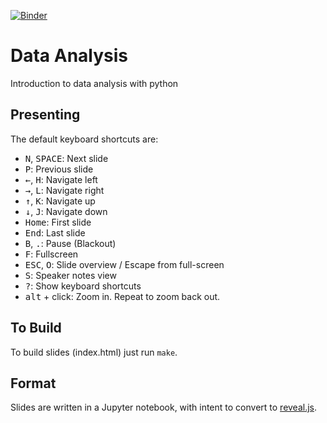 [![Binder](https://mybinder.org/badge_logo.svg)](https://mybinder.org/v2/gh/WrightLaboratory/data_analysis/HEAD)
# Data Analysis
Introduction to data analysis with python  

## Presenting

The default keyboard shortcuts are:

- <kbd>N</kbd>, <kbd>SPACE</kbd>:   Next slide
- <kbd>P</kbd>: Previous slide
- <kbd>←</kbd>, <kbd>H</kbd>: Navigate left
- <kbd>→</kbd>, <kbd>L</kbd>: Navigate right
- <kbd>↑</kbd>, <kbd>K</kbd>: Navigate up
- <kbd>↓</kbd>, <kbd>J</kbd>: Navigate down
- <kbd>Home</kbd>: First slide
- <kbd>End</kbd>: Last slide
- <kbd>B</kbd>, <kbd>.</kbd>: Pause (Blackout)
- <kbd>F</kbd>: Fullscreen
- <kbd>ESC</kbd>, <kbd>O</kbd>: Slide overview / Escape from full-screen
- <kbd>S</kbd>: Speaker notes view
- <kbd>?</kbd>: Show keyboard shortcuts
- <kbd>alt</kbd> + click: Zoom in. Repeat to zoom back out.

## To Build

To build slides (index.html) just run `make`.

## Format

Slides are written in a Jupyter notebook, with intent to convert to [reveal.js](https://revealjs.com/). 

